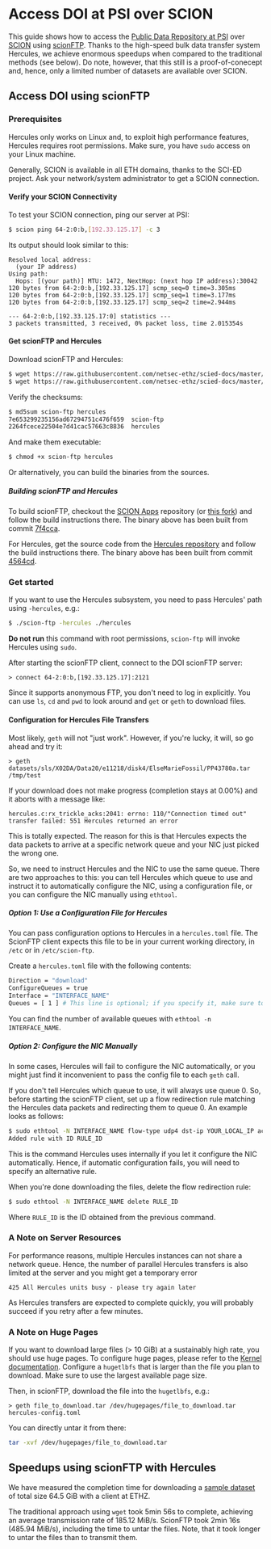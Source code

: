 # Access DOI at PSI over SCION

This guide shows how to access the [Public Data Repository at PSI](https://doi.psi.ch/) over
[SCION](https://www.scion-architecture.net/) using [scionFTP](https://github.com/elwin/scionFTP).
Thanks to the high-speed bulk data transfer system Hercules, we achieve enormous speedups when compared to the
traditional methods (see below). 
Do note, however, that this still is a proof-of-conecept and, hence, only a limited number of datasets are available
over SCION. 

## Access DOI using scionFTP

### Prerequisites

Hercules only works on Linux and, to exploit high performance features, Hercules requires root permissions.
Make sure, you have `sudo` access on your Linux machine.

Generally, SCION is available in all ETH domains, thanks to the SCI-ED project.
Ask your network/system administrator to get a SCION connection.

#### Verify your SCION Connectivity

To test your SCION connection, ping our server at PSI:
 
```bash
$ scion ping 64-2:0:b,[192.33.125.17] -c 3
```

Its output should look similar to this:

```
Resolved local address:
  (your IP address)
Using path:
  Hops: [(your path)] MTU: 1472, NextHop: (next hop IP address):30042
120 bytes from 64-2:0:b,[192.33.125.17] scmp_seq=0 time=3.305ms
120 bytes from 64-2:0:b,[192.33.125.17] scmp_seq=1 time=3.177ms
120 bytes from 64-2:0:b,[192.33.125.17] scmp_seq=2 time=2.944ms

--- 64-2:0:b,[192.33.125.17:0] statistics ---
3 packets transmitted, 3 received, 0% packet loss, time 2.015354s
```

#### Get scionFTP and Hercules

Download scionFTP and Hercules:

```bash
$ wget https://raw.githubusercontent.com/netsec-ethz/scied-docs/master/doi-scionftp/scion-ftp -O ./scion-ftp
$ wget https://raw.githubusercontent.com/netsec-ethz/scied-docs/master/doi-scionftp/hercules -O ./hercules
```

Verify the checksums:

```bash
$ md5sum scion-ftp hercules
7e653299235156ad67294751c476f659  scion-ftp
2264fcece22504e7d41cac57663c8836  hercules
```

And make them executable:

```bash
$ chmod +x scion-ftp hercules
```

Or alternatively, you can build the binaries from the sources.

##### Building scionFTP and Hercules

To build scionFTP, checkout the [SCION Apps](https://github.com/netsec-ethz/scion-apps) repository (or
[this fork](https://github.com/cneukom/scion-apps/tree/cneukom/scionftp)) and follow the build instructions there.
The binary above has been built from commit
[7f4cca](https://github.com/cneukom/scion-apps/commit/7f4cca7645fe697eea9c5bd419069ad8ab3b3d63).

For Hercules, get the source code from the [Hercules repository](https://gitlab.inf.ethz.ch/OU-PERRIG/hercules) and
follow the build instructions there.
The binary above has been built from commit
[4564cd](https://gitlab.inf.ethz.ch/OU-PERRIG/hercules/-/commit/4564cdb9980ad66080b0875ff72f810e894511a5).


### Get started

If you want to use the Hercules subsystem, you need to pass Hercules' path using `-hercules`, e.g.:

```bash
$ ./scion-ftp -hercules ./hercules
```

**Do not run** this command with root permissions, `scion-ftp` will invoke Hercules using `sudo`.

After starting the scionFTP client, connect to the DOI scionFTP server:

```
> connect 64-2:0:b,[192.33.125.17]:2121
```

Since it supports anonymous FTP, you don't need to log in explicitly. You can use `ls`, `cd` and `pwd` to look around
and `get` or `geth` to download files.

#### Configuration for Hercules File Transfers

Most likely, `geth` will not "just work".
However, if you're lucky, it will, so go ahead and try it:

```
> geth datasets/sls/X02DA/Data20/e11218/disk4/ElseMarieFossil/PP43780a.tar /tmp/test
```

If your download does not make progress (completion stays at 0.00%) and it aborts with a message like:

```
hercules.c:rx_trickle_acks:2041: errno: 110/"Connection timed out"
transfer failed: 551 Hercules returned an error
```

This is totally expected.
The reason for this is that Hercules expects the data packets to arrive at a specific network queue and your NIC just
picked the wrong one.

So, we need to instruct Hercules and the NIC to use the same queue.
There are two approaches to this:
you can tell Hercules which queue to use and instruct it to automatically configure the NIC, using a configuration file,
or you can configure the NIC manually using `ethtool`.

##### Option 1: Use a Configuration File for Hercules

You can pass configuration options to Hercules in a `hercules.toml` file.
The ScionFTP client expects this file to be in your current working directory, in `/etc` or in `/etc/scion-ftp`.

Create a `hercules.toml` file with the following contents:

```bash
Direction = "download"
ConfigureQueues = true
Interface = "INTERFACE_NAME"
Queues = [ 1 ] # This line is optional; if you specify it, make sure to use a valid queue number
```

You can find the number of available queues with `ethtool -n INTERFACE_NAME`.

##### Option 2: Configure the NIC Manually

In some cases, Hercules will fail to configure the NIC automatically, or you might just find it inconvenient to pass the
config file to each `geth` call.

If you don't tell Hercules which queue to use, it will always use queue 0.
So, before starting the scionFTP client, set up a flow redirection rule matching the Hercules data packets and
redirecting them to queue 0.
An example looks as follows:

```bash
$ sudo ethtool -N INTERFACE_NAME flow-type udp4 dst-ip YOUR_LOCAL_IP action 0
Added rule with ID RULE_ID
``` 

This is the command Hercules uses internally if you let it configure the NIC automatically.
Hence, if automatic configuration fails, you will need to specify an alternative rule.

When you're done downloading the files, delete the flow redirection rule:

```bash
$ sudo ethtool -N INTERFACE_NAME delete RULE_ID
```

Where `RULE_ID` is the ID obtained from the previous command.

### A Note on Server Resources

For performance reasons, multiple Hercules instances can not share a network queue.
Hence, the number of parallel Hercules transfers is also limited at the server and you might get a temporary error

```
425 All Hercules units busy - please try again later
```

As Hercules transfers are expected to complete quickly, you will probably succeed if you retry after a few minutes.

### A Note on Huge Pages

If you want to download large files (> 10 GiB) at a sustainably high rate, you should use huge pages.
To configure huge pages, please refer to the
[Kernel documentation](https://www.kernel.org/doc/Documentation/vm/hugetlbpage.txt).
Configure a `hugetlbfs` that is larger than the file you plan to download.
Make sure to use the largest available page size.

Then, in scionFTP, download the file into the `hugetlbfs`, e.g.:

```
> geth file_to_download.tar /dev/hugepages/file_to_download.tar hercules-config.toml
```

You can directly untar it from there:

```bash
tar -xvf /dev/hugepages/file_to_download.tar
```

## Speedups using scionFTP with Hercules

We have measured the completion time for downloading a 
[sample dataset](https://doi2.psi.ch/datasets/sls/X02DA/Data20/e11218/disk4/ElseMarieFossil/) of total size 64.5 GiB
with a client at ETHZ.

The traditional approach using `wget` took 5min 56s to complete, achieving an average transmission rate of 185.12 MiB/s.
ScionFTP took 2min 16s (485.94 MiB/s), including the time to untar the files.
Note, that it took longer to untar the files than to transmit them. 
